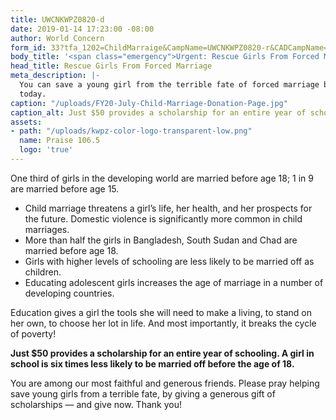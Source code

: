 ```yaml
---
title: UWCNKWPZ0820-d
date: 2019-01-14 17:23:00 -08:00
author: World Concern
form_id: 33?tfa_1202=ChildMarraige&CampName=UWCNKWPZ0820-r&CADCampName=CWCNKWPZ0820-r&tfa_2231=Canada
body_title: '<span class="emergency">Urgent: Rescue Girls From Forced Marriage</span>'
head_title: Rescue Girls From Forced Marriage
meta_description: |-
  You can save a young girl from the terrible fate of forced marriage by giving a $50 scholarship gift
  today.
caption: "/uploads/FY20-July-Child-Marriage-Donation-Page.jpg"
caption_alt: Just $50 provides a scholarship for an entire year of schooling.
assets:
- path: "/uploads/kwpz-color-logo-transparent-low.png"
  name: Praise 106.5
  logo: 'true'
---
```


One third of girls in the developing world are married before age 18; 1 in 9 are married before age 15.

* Child marriage threatens a girl’s life, her health, and her prospects for the future. Domestic violence is significantly more common in child marriages.
* More than half the girls in Bangladesh, South Sudan and Chad are married before age 18.
* Girls with higher levels of schooling are less likely to be married off as children.
* Educating adolescent girls increases the age of marriage in a number of developing countries.

Education gives a girl the tools she will need to make a living, to stand on her own, to choose her lot in life. And most importantly, it breaks the cycle of poverty!

**Just $50 provides a scholarship for an entire year of schooling. A girl in school is six times less likely to be married off before the age of 18.**

You are among our most faithful and generous friends. Please pray helping save young girls from a terrible fate, by giving a generous gift of scholarships — and give now. Thank you!
